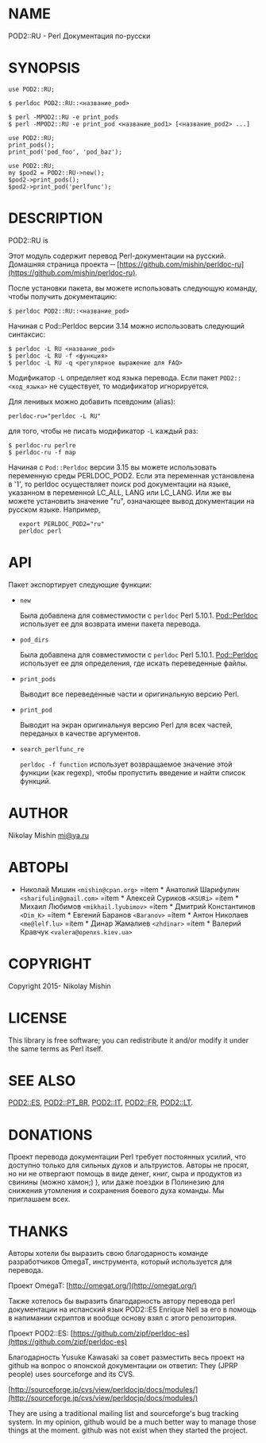 # NAME

POD2::RU - Perl Документация по-русски

# SYNOPSIS

    use POD2::RU;

    $ perldoc POD2::RU::<название_pod>

    $ perl -MPOD2::RU -e print_pods
    $ perl -MPOD2::RU -e print_pod <название_pod1> [<название_pod2> ...]

    use POD2::RU;
    print_pods();
    print_pod('pod_foo', 'pod_baz');

    use POD2::RU;
    my $pod2 = POD2::RU->new();
    $pod2->print_pods();
    $pod2->print_pod('perlfunc');
                                                                                            

# DESCRIPTION

POD2::RU is

Этот модуль содержит перевод Perl-документации на русский. Домашняя страница проекта ─ [https://github.com/mishin/perldoc-ru](https://github.com/mishin/perldoc-ru). 

После установки пакета, вы можете использовать следующую команду, чтобы получить документацию:

    $ perldoc POD2::RU::<название_pod>

Начиная с Pod::Perldoc версии 3.14 можно использовать следующий синтаксис:

    $ perldoc -L RU <название_pod>
    $ perldoc -L RU -f <функция>
    $ perldoc -L RU -q <регулярное выражение для FAQ>

Модификатор  `-L` определяет код языка перевода. Если пакет `POD2::<код_языка>` не существует, то модификатор игнорируется.

Для ленивых можно добавить псевдоним (alias):

    perldoc-ru="perldoc -L RU"

для того, чтобы не писать модификатор  `-L` каждый раз:

    $ perldoc-ru perlre
    $ perldoc-ru -f map

Начиная с  `Pod::Perldoc` версии 3.15 вы можете использовать переменную среды PERLDOC\_POD2. Если эта переменная установлена в '1', то perldoc осуществляет поиск pod документации на языке, указанном в переменной LC\_ALL, LANG или LC\_LANG. Или же вы можете установить значение "ru", означающее вывод документации на русском языке. Например,

       export PERLDOC_POD2="ru"
       perldoc perl

# API

Пакет экспортирует следующие функции:

- `new`

    Была добавлена для совместимости с `perldoc` Perl 5.10.1.
    [Pod::Perldoc](https://metacpan.org/pod/Pod::Perldoc) использует ее для возврата имени пакета перевода.

- `pod_dirs`

    Была добавлена для совместимости с `perldoc` Perl 5.10.1.
    [Pod::Perldoc](https://metacpan.org/pod/Pod::Perldoc) использует ее для определения, где искать переведенные файлы.

- `print_pods`

    Выводит все переведенные части и оригинальную версию Perl.

- `print_pod`

    Выводит на экран оригинальнуя версию Perl для всех частей, переданых в качестве аргументов.

- `search_perlfunc_re`

    `perldoc -f function` использует возвращаемое значение этой функции (как regexp), чтобы пропустить введение и найти список функций.

# AUTHOR

Nikolay Mishin <mi@ya.ru>

# АВТОРЫ

- Николай Мишин  `<mishin@cpan.org>`
=item \* Анатолий Шарифулин  `<sharifulin@gmail.com>`
=item \* Алексей Суриков `<KSURi>`
=item \* Михаил Любимов  `<mikhail.lyubimov>`
=item \* Дмитрий Константинов  `<Dim_K>`
=item \* Евгений Баранов  `<Baranov>`
=item \* Антон Николаев `<me@lelf.lu>`
=item \* Динар Жамалиев `<zhdinar>`
=item \* Валерий Кравчук `<valera@openxs.kiev.ua>`

# COPYRIGHT

Copyright 2015- Nikolay Mishin

# LICENSE

This library is free software; you can redistribute it and/or modify
it under the same terms as Perl itself.

# SEE ALSO

[POD2::ES](https://metacpan.org/pod/POD2::ES), [POD2::PT\_BR](https://metacpan.org/pod/POD2::PT_BR), [POD2::IT](https://metacpan.org/pod/POD2::IT), [POD2::FR](https://metacpan.org/pod/POD2::FR), [POD2::LT](https://metacpan.org/pod/POD2::LT).

# DONATIONS

Проект перевода документации Perl требует постоянных усилий, что доступно только для сильных духов и альтруистов.
Авторы не просят, но ни не отвергают помощь в виде денег, книг, сыра и продуктов из свинины (можно хамон;) ), или даже поездки в Полинезию для снижения утомления и сохранения боевого духа команды. Мы приглашаем всех.

# THANKS 

Авторы хотели бы выразить свою благодарность команде разработчиков OmegaT, инструмента, который используется для перевода.

Проект OmegaT: [http://omegat.org/](http://omegat.org/)

Также хотелось бы выразить благодарность автору перевода perl документации на испанский язык 
POD2::ES Enrique Nell за его в помощь в напимании скриптов и вообще основу  взял с этого репозитория.

Проект POD2::ES: [https://github.com/zipf/perldoc-es](https://github.com/zipf/perldoc-es)

Благодарность Yusuke Kawasaki за совет разместить весь проект на github
на вопрос о японской документации он ответил:
They (JPRP people) uses sourceforge and its CVS. 

[http://sourceforge.jp/cvs/view/perldocjp/docs/modules/](http://sourceforge.jp/cvs/view/perldocjp/docs/modules/)

They are using a traditional mailing list and sourceforge's bug tracking system. In my opinion, github would be a much better way to manage those things at the moment. github was not exist when they started the project.
